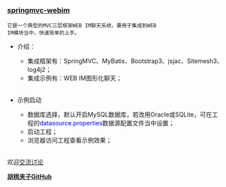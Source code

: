 ### [springmvc-webim](https://github.com/wangxinforme/springmvc-webim)
<code>它是一个典型的MVC三层框架WEB IM聊天系统，要用于集成到WEB IM模块当中，快速简单的上手。</code>

+ 介绍：
	+ 集成框架有：SpringMVC、MyBatis、Bootstrap3、jsjac、Sitemesh3、log4j2；
	+ 集成示例有：WEB IM图形化聊天；</br></br>

+ 示例启动
	+ 数据库选择，默认开启MySQL数据库，若改用Oracle或SQLite，可在工程的<font color="blue">datasource.properties</font>数据源配置文件当中设置；
	+ 启动工程；
	+ 浏览器访问工程查看示例效果；</br></br>

欢迎[交流讨论](https://github.com/wangxinforme/springmvc-webim/issues)

<b>[胡桃夹子GitHub](https://github.com/wangxinforme "Vincent Git@OSC主页")</b>